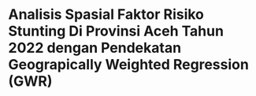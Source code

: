 # Analisis Spasial Faktor Risiko Stunting Di Provinsi Aceh Tahun 2022 dengan Pendekatan Geograpically Weighted Regression (GWR)
